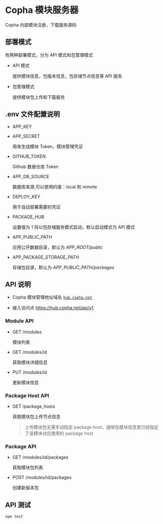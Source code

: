 # Copha 模块服务器
Copha 内部模块注册，下载服务源码

## 部署模式
有两种部署模式，分为 API 模式和包管理模式
* API 模式

  提供模块信息，包版本信息，包存储节点信息等 API 服务
* 包管理模式

  提供模块包上传和下载服务


## .env 文件配置说明
- APP_KEY
- APP_SECRET

    用来生成模块 Token，模块管理凭证
- GITHUB_TOKEN

    Github 数据仓库 Token
- APP_DB_SOURCE

    数据库来源,可以使用的值：local 和 remote
- DEPLOY_KEY

    用于自动部署需要的凭证
- PACKAGE_HUB

    设置值为 1 将以包存储服务模式启动，默认启动模式为 API 模式
- APP_PUBLIC_PATH

    应用公开数据目录，默认为 *APP_ROOT/public*
- APP_PACKAGE_STORAGE_PATH

    存储包目录，默认为 *APP_PUBLIC_PATH/packages*

## API 说明
- Copha 模块管理地址域名 [`hub.copha.net`](https://hub.copha.net)

- 接入访问点 https://hub.copha.net/api/v1
### Module API
- GET /modules

  模块列表

- GET /modules/id

  获取模块详细信息

- PUT /modules/id

  更新模块信息
### Package Host API
- GET /package_hosts

  获取模块包上传节点信息

  > 上传模块包无需手动指定 package host，通常在模块信息里已经指定了该模块对应使用的 package host

### Package API
- GET /modules/id/packages

  获取模块包列表

- POST /modules/id/packages

  创建新版本包

## API 测试

```js
npm test
```



